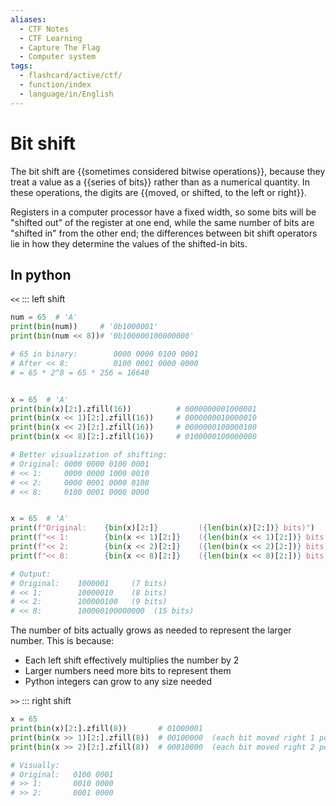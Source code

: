 ```yaml
---
aliases:
  - CTF Notes
  - CTF Learning
  - Capture The Flag
  - Computer system
tags:
  - flashcard/active/ctf/
  - function/index
  - language/in/English
---
```


# Bit shift

The bit shift are {{sometimes considered bitwise operations}}, because they treat a value as a {{series of bits}} rather than as a numerical quantity. In these operations, the digits are {{moved, or shifted, to the left or right}}. 

Registers in a computer processor have a fixed width, so some bits will be "shifted out" of the register at one end, while the same number of bits are "shifted in" from the other end; the differences between bit shift operators lie in how they determine the values of the shifted-in bits. 

## In python 
`<<` ::: left shift
```py
num = 65  # 'A'
print(bin(num))     # '0b1000001'
print(bin(num << 8))# '0b100000100000000'

# 65 in binary:        0000 0000 0100 0001
# After << 8:          0100 0001 0000 0000
# = 65 * 2^8 = 65 * 256 = 16640


x = 65  # 'A'
print(bin(x)[2:].zfill(16))          # 0000000001000001
print(bin(x << 1)[2:].zfill(16))     # 0000000010000010
print(bin(x << 2)[2:].zfill(16))     # 0000000100000100
print(bin(x << 8)[2:].zfill(16))     # 0100000100000000

# Better visualization of shifting:
# Original: 0000 0000 0100 0001
# << 1:     0000 0000 1000 0010
# << 2:     0000 0001 0000 0100
# << 8:     0100 0001 0000 0000


x = 65  # 'A'
print(f"Original:    {bin(x)[2:]}         ({len(bin(x)[2:])} bits)")          # 1000001
print(f"<< 1:        {bin(x << 1)[2:]}    ({len(bin(x << 1)[2:])} bits)")    # 10000010
print(f"<< 2:        {bin(x << 2)[2:]}    ({len(bin(x << 2)[2:])} bits)")    # 100000100
print(f"<< 8:        {bin(x << 8)[2:]}    ({len(bin(x << 8)[2:])} bits)")    # 100000100000000

# Output:
# Original:    1000001     (7 bits)
# << 1:        10000010    (8 bits)
# << 2:        100000100   (9 bits)
# << 8:        100000100000000  (15 bits)
```

The number of bits actually grows as needed to represent the larger number. This is because:

- Each left shift effectively multiplies the number by 2
- Larger numbers need more bits to represent them
- Python integers can grow to any size needed


`>>` ::: right shift
```py
x = 65
print(bin(x)[2:].zfill(8))       # 01000001
print(bin(x >> 1)[2:].zfill(8))  # 00100000  (each bit moved right 1 position)
print(bin(x >> 2)[2:].zfill(8))  # 00010000  (each bit moved right 2 positions)

# Visually:
# Original:   0100 0001
# >> 1:       0010 0000
# >> 2:       0001 0000
```
